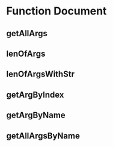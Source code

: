 # Function Document

## getAllArgs

## lenOfArgs

## lenOfArgsWithStr

## getArgByIndex

## getArgByName

## getAllArgsByName
